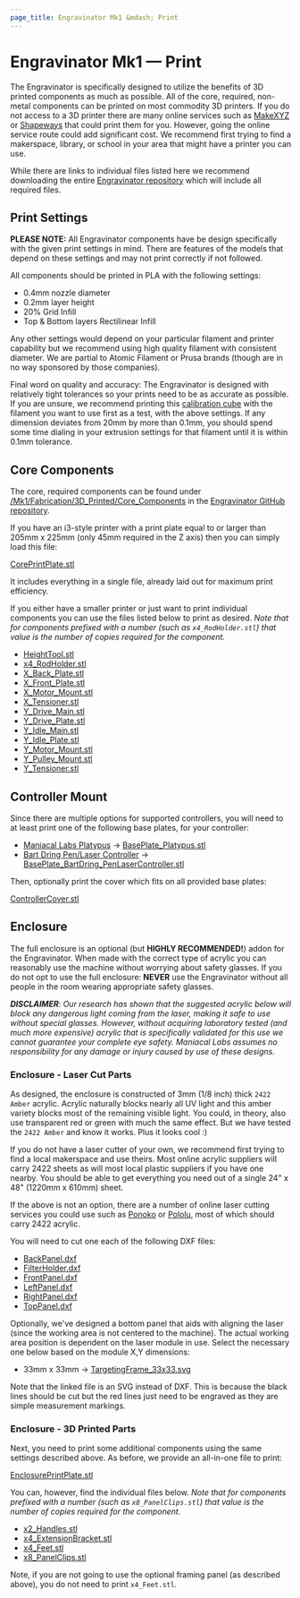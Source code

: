 ```yaml
---
page_title: Engravinator Mk1 &mdash; Print
---
```

# Engravinator Mk1 &mdash; Print

The Engravinator is specifically designed to utilize the benefits of 3D printed components as much as possible. All of the core, required, non-metal components can be printed on most commodity 3D printers. If you do not access to a 3D printer there are many online services such as [MakeXYZ](https://makexyz.com) or [Shapeways](https://shapeways.com) that could print them for you. However, going the online service route could add significant cost. We recommend first trying to find a makerspace, library, or school in your area that might have a printer you can use.

While there are links to individual files listed here we recommend downloading the entire [Engravinator repository](https://github.com/ManiacalLabs/Engravinator/archive/master.zip) which will include all required files.

## Print Settings

**PLEASE NOTE:** All Engravinator components have be design specifically with the given print settings in mind. There are features of the models that depend on these settings and may not print correctly if not followed.

All components should be printed in PLA with the following settings:

-   0.4mm nozzle diameter
-   0.2mm layer height
-   20% Grid Infill
-   Top & Bottom layers Rectilinear Infill

Any other settings would depend on your particular filament and printer capability but we recommend using high quality filament with consistent diameter. We are partial to Atomic Filament or Prusa brands (though are in no way sponsored by those companies).

Final word on quality and accuracy: The Engravinator is designed with relatively tight tolerances so your prints need to be as accurate as possible. If you are unsure, we recommend printing this [calibration cube](https://www.thingiverse.com/thing:1586206) with the filament you want to use first as a test, with the above settings. If any dimension deviates from 20mm by more than 0.1mm, you should spend some time dialing in your extrusion settings for that filament until it is within 0.1mm tolerance.

## Core Components

The core, required components can be found under [/Mk1/Fabrication/3D_Printed/Core_Components](https://github.com/ManiacalLabs/Engravinator/tree/master/Mk1/Fabrication/3D_Printed/Core_Components) in the [Engravinator GitHub repository](https://github.com/ManiacalLabs/Engravinator/).

If you have an i3-style printer with a print plate equal to or larger than 205mm x 225mm (only 45mm required in the Z axis) then you can simply load this file:

[CorePrintPlate.stl](https://github.com/ManiacalLabs/Engravinator/tree/master/Mk1/Fabrication/3D_Printed/Core_Components/CorePrintPlate.stl)

It includes everything in a single file, already laid out for maximum print efficiency.

If you either have a smaller printer or just want to print individual components you can use the files listed below to print as desired. *Note that for components prefixed with a number (such as `x4_RodHolder.stl`) that value is the number of copies required for the component.*

-   [HeightTool.stl](https://github.com/ManiacalLabs/Engravinator/tree/master/Mk1/Fabrication/3D_Printed/Core_Components/HeightTool.stl)
-   [x4_RodHolder.stl](https://github.com/ManiacalLabs/Engravinator/tree/master/Mk1/Fabrication/3D_Printed/Core_Components/x4_RodHolder.stl)
-   [X_Back_Plate.stl](https://github.com/ManiacalLabs/Engravinator/tree/master/Mk1/Fabrication/3D_Printed/Core_Components/X_Back_Plate.stl)
-   [X_Front_Plate.stl](https://github.com/ManiacalLabs/Engravinator/tree/master/Mk1/Fabrication/3D_Printed/Core_Components/X_Front_Plate.stl)
-   [X_Motor_Mount.stl](https://github.com/ManiacalLabs/Engravinator/tree/master/Mk1/Fabrication/3D_Printed/Core_Components/X_Motor_Mount.stl)
-   [X_Tensioner.stl](https://github.com/ManiacalLabs/Engravinator/tree/master/Mk1/Fabrication/3D_Printed/Core_Components/X_Tensioner.stl)
-   [Y_Drive_Main.stl](https://github.com/ManiacalLabs/Engravinator/tree/master/Mk1/Fabrication/3D_Printed/Core_Components/Y_Drive_Main.stl)
-   [Y_Drive_Plate.stl](https://github.com/ManiacalLabs/Engravinator/tree/master/Mk1/Fabrication/3D_Printed/Core_Components/Y_Drive_Plate.stl)
-   [Y_Idle_Main.stl](https://github.com/ManiacalLabs/Engravinator/tree/master/Mk1/Fabrication/3D_Printed/Core_Components/Y_Idle_Main.stl)
-   [Y_Idle_Plate.stl](https://github.com/ManiacalLabs/Engravinator/tree/master/Mk1/Fabrication/3D_Printed/Core_Components/Y_Idle_Plate.stl)
-   [Y_Motor_Mount.stl](https://github.com/ManiacalLabs/Engravinator/tree/master/Mk1/Fabrication/3D_Printed/Core_Components/Y_Motor_Mount.stl)
-   [Y_Pulley_Mount.stl](https://github.com/ManiacalLabs/Engravinator/tree/master/Mk1/Fabrication/3D_Printed/Core_Components/Y_Pulley_Mount.stl)
-   [Y_Tensioner.stl](https://github.com/ManiacalLabs/Engravinator/tree/master/Mk1/Fabrication/3D_Printed/Core_Components/Y_Tensioner.stl)

## Controller Mount

Since there are multiple options for supported controllers, you will need to at least print one of the following base plates, for your controller:

-   [Maniacal Labs Platypus](https://github.com/ManiacalLabs/Platypus) -> [BasePlate_Platypus.stl](https://github.com/ManiacalLabs/Engravinator/tree/master/Mk1/Fabrication/3D_Printed/Controller_Box/BasePlate_Platypus.stl)
-   [Bart Dring Pen/Laser Controller](https://www.tindie.com/products/33366583/penlaser-bot-controller/) -> [BasePlate_BartDring_PenLaserController.stl](https://github.com/ManiacalLabs/Engravinator/tree/master/Mk1/Fabrication/3D_Printed/Controller_Box/BasePlate_BartDring_PenLaserController.stl)

Then, optionally print the cover which fits on all provided base plates:

[ControllerCover.stl](https://github.com/ManiacalLabs/Engravinator/tree/master/Mk1/Fabrication/3D_Printed/Controller_Box/ControllerCover.stl)


## Enclosure

The full enclosure is an optional (but **HIGHLY RECOMMENDED!**) addon for the Engravinator. When made with the correct type of acrylic you can reasonably use the machine without worrying about safety glasses. If you do not opt to use the full enclosure: **NEVER** use the Engravinator without all people in the room wearing appropriate safety glasses.

__*DISCLAIMER*__: *Our research has shown that the suggested acrylic below will block any dangerous light coming from the laser, making it safe to use without special glasses. However, without acquiring laboratory tested (and much more expensive) acrylic that is specifically validated for this use we cannot guarantee your complete eye safety. Maniacal Labs assumes no responsibility for any damage or injury caused by use of these designs.*

### Enclosure - Laser Cut Parts

As designed, the enclosure is constructed of 3mm (1/8 inch) thick `2422 Amber` acrylic. Acrylic naturally blocks nearly all UV light and this amber variety blocks most of the remaining visible light. You could, in theory, also use transparent red or green with much the same effect. But we have tested the `2422 Amber` and know it works. Plus it looks cool :)

If you do not have a laser cutter of your own, we recommend first trying to find a local makerspace and use theirs. Most online acrylic suppliers will carry 2422 sheets as will most local plastic suppliers if you have one nearby. You should be able to get everything you need out of a single 24" x 48" (1220mm x 610mm) sheet.

If the above is not an option, there are a number of online laser cutting services you could use such as [Ponoko](https://www.ponoko.com/laser-cutting) or [Pololu](https://www.pololu.com/product/749), most of which should carry 2422 acrylic.

You will need to cut one each of the following DXF files:

-   [BackPanel.dxf](https://github.com/ManiacalLabs/Engravinator/tree/master/Mk1/Fabrication/Laser_Cut/BackPanel.dxf)
-   [FilterHolder.dxf](https://github.com/ManiacalLabs/Engravinator/tree/master/Mk1/Fabrication/Laser_Cut/FilterHolder.dxf)
-   [FrontPanel.dxf](https://github.com/ManiacalLabs/Engravinator/tree/master/Mk1/Fabrication/Laser_Cut/FrontPanel.dxf)
-   [LeftPanel.dxf](https://github.com/ManiacalLabs/Engravinator/tree/master/Mk1/Fabrication/Laser_Cut/LeftPanel.dxf)
-   [RightPanel.dxf](https://github.com/ManiacalLabs/Engravinator/tree/master/Mk1/Fabrication/Laser_Cut/RightPanel.dxf)
-   [TopPanel.dxf](https://github.com/ManiacalLabs/Engravinator/tree/master/Mk1/Fabrication/Laser_Cut/TopPanel.dxf)

Optionally, we've designed a bottom panel that aids with aligning the laser (since the working area is not centered to the machine). The actual working area position is dependent on the laser module in use. Select the necessary one below based on the module X,Y dimensions:

-   33mm x 33mm -> [TargetingFrame_33x33.svg](https://github.com/ManiacalLabs/Engravinator/tree/master/Mk1/Fabrication/Laser_Cut/TargetingFrame_33x33.svg)

Note that the linked file is an SVG instead of DXF. This is because the black lines should be cut but the red lines just need to be engraved as they are simple measurement markings.

### Enclosure - 3D Printed Parts

Next, you need to print some additional components using the same settings described above. As before, we provide an all-in-one file to print:

[EnclosurePrintPlate.stl](https://github.com/ManiacalLabs/Engravinator/tree/master/Mk1/Fabrication/3D_Printed/Enclosure/EnclosurePrintPlate.stl)

You can, however, find the individual files below. *Note that for components prefixed with a number (such as `x8_PanelClips.stl`) that value is the number of copies required for the component.*

-   [x2_Handles.stl](https://github.com/ManiacalLabs/Engravinator/tree/master/Mk1/Fabrication/3D_Printed/Enclosure/x2_Handles.stl)
-   [x4_ExtensionBracket.stl](https://github.com/ManiacalLabs/Engravinator/tree/master/Mk1/Fabrication/3D_Printed/Enclosure/x4_ExtensionBracket.stl)
-   [x4_Feet.stl](https://github.com/ManiacalLabs/Engravinator/tree/master/Mk1/Fabrication/3D_Printed/Enclosure/x4_Feet.stl)
-   [x8_PanelClips.stl](https://github.com/ManiacalLabs/Engravinator/tree/master/Mk1/Fabrication/3D_Printed/Enclosure/x8_PanelClips.stl)

Note, if you are not going to use the optional framing panel (as described above), you do not need to print `x4_Feet.stl`.